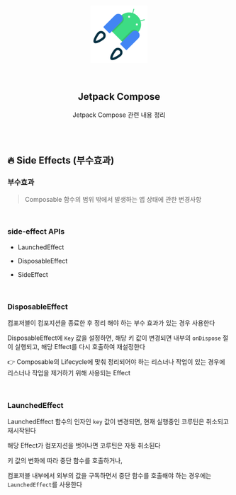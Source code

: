 <div align="center">
  <p>
    <img src="../README.assets/jetpack-hero.png">
  </p>
  <br>
  <h2>Jetpack Compose</h2>
  <p>Jetpack Compose 관련 내용 정리</p>
  <br>
  <br>
</div>




## 🔥 Side Effects (부수효과)

### 부수효과

> Composable 함수의 범위 밖에서 발생하는 앱 상태에 관한 변경사항

<br>

### side-effect APIs

- LaunchedEffect

- DisposableEffect

- SideEffect

<br>

### DisposableEffect

컴포저블이 컴포지션을 종료한 후 정리 해야 하는 부수 효과가 있는 경우 사용한다

DisposableEffect에 `Key` 값을 설정하면, 해당 키 값이 변경되면 내부의 `onDispose` 절이 실행되고, 해당 Effect를 다시 호출하여 재설정한다

👉 Composable의 Lifecycle에 맞춰 정리되어야 하는 리스너나 작업이 있는 경우에 리스너나 작업을 제거하기 위해 사용되는 Effect

<br>

### LaunchedEffect

LaunchedEffect 함수의 인자인 `key` 값이 변경되면, 현재 실행중인 코루틴은 취소되고 재시작된다

해당 Effect가 컴포지션을 벗어나면 코루틴은 자동 취소된다

키 값의 변화에 따라 중단 함수를 호출하거나,

컴포저블 내부에서 외부의 값을 구독하면서 중단 함수를 호출해야 하는 경우에는 `LaunchedEffect`를 사용한다
